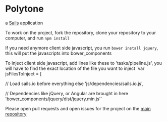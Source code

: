 # Polytone

a [Sails](http://sailsjs.org) application

To work on the project, fork the repository, clone your repository to your computer, and run
`npm install`

If you need anymore client side javascript, you run 
`bower install jquery`, this will put the javascripts into bower_components

To inject client side javascript, add lines like these to 'tasks/pipeline.js', you will have to find the exact location of the file you want to inject
`var jsFilesToInject = [

  // Load sails.io before everything else
  'js/dependencies/sails.io.js',

  // Dependencies like jQuery, or Angular are brought in here
  'bower_components/jquery/dist/jquery.min.js'`
  
Please open pull requests and open issues for the project on the [main repository](https://github.com/UNO-ISQA-4380/Polytone)
  

  
  
